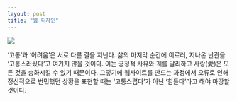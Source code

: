 ```yaml
---
layout: post
title: "웹 디자인"
---
```


<div class="start">
  <img class="lazyload" src="https://github.com/user-attachments/assets/d675d0d2-6b02-4f2f-8421-91e8c4a90d59">
</div>


<div class="txt">

  ‘고통’과 ‘어려움’은 서로 다른 결을 지닌다. 삶의 마지막 순간에 이르러, 지나온 난관을 ‘고통스러웠다’고 여기지 않을 것이다. 이는 긍정적 사유와 궤를 달리하고 사랑(愛)은 모든 것을 승화시킬 수 있기 때문이다.
  그렇기에 웹사이트를 만드는 과정에서 오류로 인해 정신적으로 번민했던 상황을 표현할 때는 ‘고통스럽다’가 아닌 ‘힘들다’라고 해야 마땅할 것이다.
  
</div>
